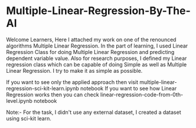 # Multiple-Linear-Regression-By-The-AI
Welcome Learners, Here I attached my work on one of the renounced algorithms Multiple Linear Regression.
In the part of learning, I used Linear Regression Class for doing Multiple Linear Regression and predicting dependent variable value.
Also for research purposes, I defined my Linear regression class which can be capable of doing Simple as well as Multiple Linear Regression.
I try to make it as simple as possible.

If you want to see only the applied approach then visit multiple-linear-regression-sci-kit-learn.ipynb notebook
If you want to see how Linear Regression works then you can check linear-regression-code-from-0th-level.ipynb notebook

Note:- For the task, I didn't use any external dataset, I created a dataset using sci-kit learn.

